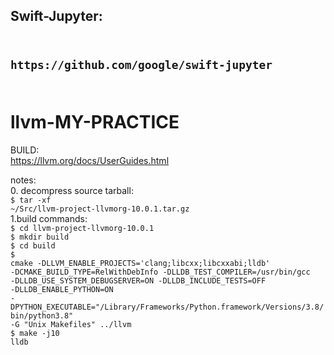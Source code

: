 
<h2>Swift-Jupyter:<h2><br/>
<code>https://github.com/google/swift-jupyter</code></br>
<br/>


# llvm-MY-PRACTICE
BUILD:<br/>
https://llvm.org/docs/UserGuides.html<br/>

notes:<br/>
0. decompress source tarball:<br/>
<code>$ tar -xf ~/Src/llvm-project-llvmorg-10.0.1.tar.gz</code>
<br/>
1.build commands:<br/>
<code>$ cd llvm-project-llvmorg-10.0.1</code><br/>
<code>$ mkdir build</code><br/>
<code>$ cd build</code><br/>
<code>$ cmake -DLLVM_ENABLE_PROJECTS='clang;libcxx;libcxxabi;lldb' -DCMAKE_BUILD_TYPE=RelWithDebInfo -DLLDB_TEST_COMPILER=/usr/bin/gcc -DLLDB_USE_SYSTEM_DEBUGSERVER=ON -DLLDB_INCLUDE_TESTS=OFF -DLLDB_ENABLE_PYTHON=ON -DPYTHON_EXECUTABLE="/Library/Frameworks/Python.framework/Versions/3.8/bin/python3.8" -G "Unix Makefiles" ../llvm</code><br/>
<code>$ make -j10 lldb</code><br/>

